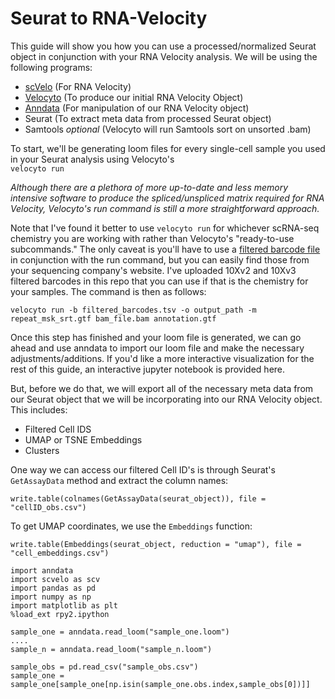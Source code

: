 # Seurat to RNA-Velocity

This guide will show you how you can use a processed/normalized Seurat object in conjunction with your RNA Velocity analysis. 
We will be using the following programs: <br>

- [scVelo](https://github.com/theislab/scvelo) (For RNA Velocity)
- [Velocyto](http://velocyto.org/) (To produce our initial RNA Velocity Object)
- [Anndata](https://icb-anndata.readthedocs-hosted.com/en/stable/) (For manipulation of our RNA Velocity object)
- Seurat (To extract meta data from processed Seurat object)
- Samtools *optional* (Velocyto will run Samtools sort on unsorted .bam)

To start, we'll be generating loom files for every single-cell sample you used in your Seurat analysis using Velocyto's <br>```velocyto run```

*Although there are a plethora of more up-to-date and less memory intensive software to produce the spliced/unspliced matrix required
for RNA Velocity, Velocyto's run command is still a more straightforward approach.*

Note that I've found it better to use ```velocyto run``` for whichever scRNA-seq chemistry you are working with rather than Velocyto's "ready-to-use subcommands." 
The only caveat is you'll have to use a [filtered barcode file](https://kb.10xgenomics.com/hc/en-us/articles/115004506263-What-is-a-barcode-whitelist-) in conjunction with the run command, but you can easily find those from
your sequencing company's website. I've uploaded 10Xv2 and 10Xv3 filtered barcodes in this repo that you can use if that is the
chemistry for your samples. The command is then as follows:

```
velocyto run -b filtered_barcodes.tsv -o output_path -m repeat_msk_srt.gtf bam_file.bam annotation.gtf
```
Once this step has finished and your loom file is generated, we can go ahead and use anndata to import our loom file and make the necessary adjustments/additions. If you'd like a more interactive visualization for the rest of this guide,
an interactive jupyter notebook is provided here.

But, before we do that, we will export all of the necessary meta data from our Seurat object that we will be incorporating into
our RNA Velocity object. This includes:

- Filtered Cell IDS
- UMAP or TSNE Embeddings
- Clusters

One way we can access our filtered Cell ID's is through Seurat's ```GetAssayData``` method and extract the column names:

```
write.table(colnames(GetAssayData(seurat_object)), file = "cellID_obs.csv")
```
To get UMAP coordinates, we use the ```Embeddings``` function:
```
write.table(Embeddings(seurat_object, reduction = "umap"), file = "cell_embeddings.csv")

```

```
import anndata
import scvelo as scv
import pandas as pd
import numpy as np
import matplotlib as plt
%load_ext rpy2.ipython

sample_one = anndata.read_loom("sample_one.loom")
....
sample_n = anndata.read_loom("sample_n.loom")
```

  

```
sample_obs = pd.read_csv("sample_obs.csv")
sample_one = sample_one[sample_one[np.isin(sample_one.obs.index,sample_obs[0])]]
```

